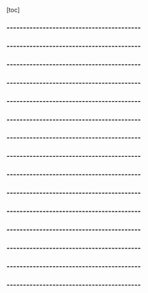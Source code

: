 [toc]



### -----------------------------------------



### -----------------------------------------



### -----------------------------------------



### -----------------------------------------



### -----------------------------------------



### -----------------------------------------



### -----------------------------------------

### -----------------------------------------



### -----------------------------------------



### -----------------------------------------



### -----------------------------------------



### -----------------------------------------



### -----------------------------------------



### -----------------------------------------



### -----------------------------------------